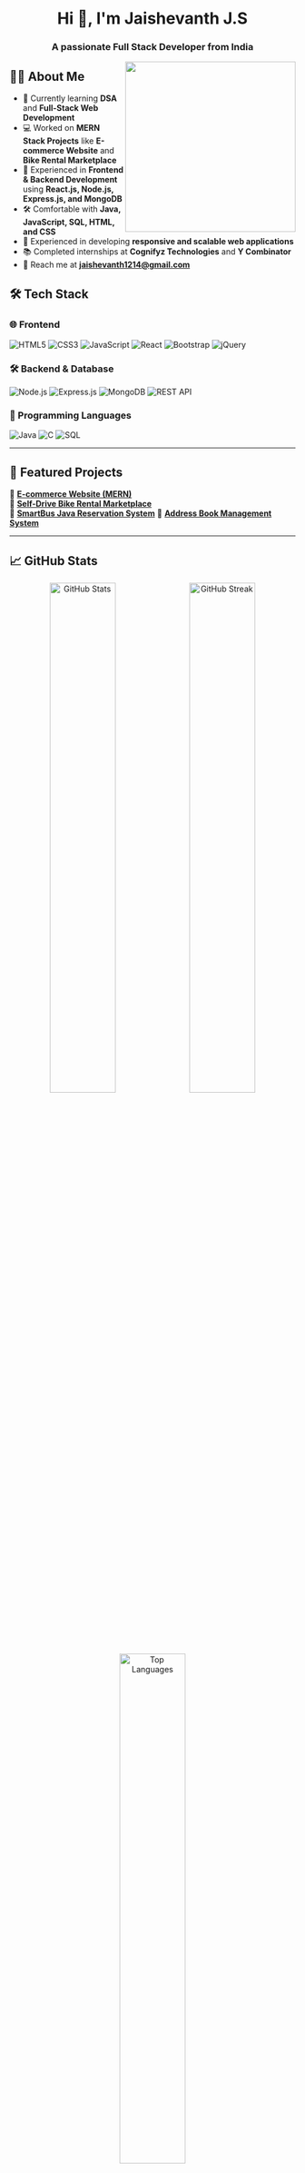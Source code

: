 <h1 align="center">Hi 👋, I'm Jaishevanth J.S</h1>
<h3 align="center">A passionate Full Stack Developer from India</h3>

<img src="https://media.giphy.com/media/K5kfQExKk731K/giphy.gif" width="300px" align="right" alt="">

## 👨‍💻 About Me


- 🌱 Currently learning **DSA** and **Full-Stack Web Development**  
- 💻 Worked on **MERN Stack Projects** like **E-commerce Website** and **Bike Rental Marketplace**  
- 🎨 Experienced in **Frontend & Backend Development** using **React.js, Node.js, Express.js, and MongoDB**  
- 🛠️ Comfortable with **Java, JavaScript, SQL, HTML, and CSS**  
- 🧩 Experienced in developing **responsive and scalable web applications**  
- 📚 Completed internships at **Cognifyz Technologies** and **Y Combinator**  
- 📧 Reach me at **jaishevanth1214@gmail.com**

## 🛠️ Tech Stack

### 🌐 Frontend
![HTML5](https://img.shields.io/badge/-HTML5-E34F26?style=flat&logo=html5&logoColor=white)
![CSS3](https://img.shields.io/badge/-CSS3-1572B6?style=flat&logo=css3)
![JavaScript](https://img.shields.io/badge/-JavaScript-F7DF1E?style=flat&logo=javascript&logoColor=black)
![React](https://img.shields.io/badge/-React-61DAFB?style=flat&logo=react)
![Bootstrap](https://img.shields.io/badge/-Bootstrap-563D7C?style=flat&logo=bootstrap)
![jQuery](https://img.shields.io/badge/-jQuery-0769AD?style=flat&logo=jquery&logoColor=white)

### 🛠️ Backend & Database
![Node.js](https://img.shields.io/badge/-Node.js-339933?style=flat&logo=node.js&logoColor=white)
![Express.js](https://img.shields.io/badge/-Express.js-000000?style=flat&logo=express&logoColor=white)
![MongoDB](https://img.shields.io/badge/-MongoDB-4EA94B?style=flat&logo=mongodb)
![REST API](https://img.shields.io/badge/-REST%20API-FF6C37?style=flat&logo=postman&logoColor=white)


### 🧩 Programming Languages
![Java](https://img.shields.io/badge/-Java-007396?style=flat&logo=java&logoColor=white)
![C](https://img.shields.io/badge/-C-A8B9CC?style=flat&logo=c&logoColor=black)
![SQL](https://img.shields.io/badge/-SQL-4479A1?style=flat&logo=database)

---

## 📂 Featured Projects

🔹 [**E-commerce Website (MERN)**](https://github.com/Jaishevanth-JS/E-Commerce)  
🔹 [**Self-Drive Bike Rental Marketplace**](https://github.com/Jaishevanth-JS/Bike-Rental-Market-place)  
🔹 [**SmartBus Java Reservation System**](https://github.com/Jaishevanth-JS/SmartBus-Java-Reservation-System)
🔹 [**Address Book Management System**](https://github.com/Jaishevanth-JS/Address-book-Management-System-)  

---

## 📈 GitHub Stats

<p align="center">
  <img width="48%" src="https://github-readme-stats.vercel.app/api?username=Jaishevanth-JS&show_icons=true&theme=radical" alt="GitHub Stats" />
  <img width="48%" src="https://github-readme-streak-stats.herokuapp.com/?user=Jaishevanth-JS&theme=radical" alt="GitHub Streak" />
</p>

<p align="center">
  <img width="48%" src="https://github-readme-stats.vercel.app/api/top-langs/?username=Jaishevanth-JS&layout=compact&theme=radical" alt="Top Languages" />
</p>

---

## 🏆 GitHub Trophies

<p align="center">
  <img src="https://github-profile-trophy.vercel.app/?username=Jaishevanth-JS&theme=radical&no-frame=false&no-bg=false&margin-w=4" alt="GitHub Trophies" />
</p>

---

## 📫 Let's Connect!

<p align="center">
  <a href="mailto:jaishevanth1214@gmail.com"><img src="https://img.shields.io/badge/Email-D14836?style=for-the-badge&logo=gmail&logoColor=white"></a>
  <a href="https://www.linkedin.com/in/jaishevanth-js"><img src="https://img.shields.io/badge/LinkedIn-0077B5?style=for-the-badge&logo=linkedin&logoColor=white"></a>
  <a href="https://github.com/Jaishevanth-JS"><img src="https://img.shields.io/badge/GitHub-100000?style=for-the-badge&logo=github&logoColor=white"></a>
  <a href="https://jaishevanth-portfolio.web.app"><img src="https://img.shields.io/badge/Portfolio-Visit-FF7139?style=for-the-badge&logo=google-chrome&logoColor=white"></a>
</p>

---
